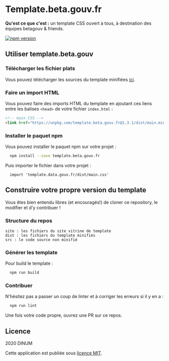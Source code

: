 # Template.beta.gouv.fr

**Qu'est ce que c'est :** un template CSS ouvert à tous, à destination des équipes betagouv & friends.

[![npm version](https://badgen.net/npm/v/template.beta.gouv.fr)](https://www.npmjs.com/package/template.beta.gouv.fr)

## Utiliser template.beta.gouv

### Télécharger les fichier plats

Vous pouvez télécharger les sources du template minifiées [ici](dist/).

### Faire un import HTML

Vous pouvez faire des imports HTML du template en ajoutant ces liens entre les balises `<head>` de votre fichier `index.html` :

```html
<!-- main CSS -->
<link href="https://unpkg.com/template.beta.gouv.fr@1.3.1/dist/main.min.css" rel="stylesheet">
```

### Installer le paquet npm

Vous pouvez installer le paquet npm sur votre projet :
```bash
  npm install --save template.beta.gouv.fr
```
 
Puis importer le fichier dans votre projet :
```
  import 'template.data.gouv.fr/dist/main.css'
```

## Construire votre propre version du template

Vous êtes bien entendu libres (et encouragés!) de cloner ce repository, le modifier et d’y contribuer !

### Structure du repos
```
site : les fichiers du site vitrine de template 
dist : les fichiers du template minifiés
src : le code source non minifié
```

### Générer les template

Pour build le template :
```bash
  npm run build
```

### Contribuer

N'hésitez pas a passer un coup de linter et à corriger les erreurs si il y en a :
```bash
  npm run lint
```

Une fois votre code propre, ouvrez une PR sur ce repos.

## Licence

2020 DINUM

Cette application est publiée sous [licence MIT](LICENSE).
